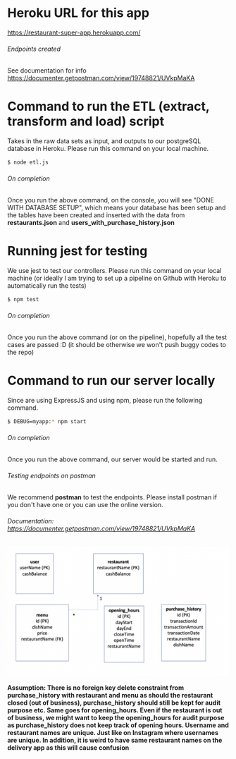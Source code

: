 # Heroku URL for this app
https://restaurant-super-app.herokuapp.com/

###### Endpoints created
See documentation for info https://documenter.getpostman.com/view/19748821/UVkpMaKA 

# Command to run the ETL (extract, transform and load) script 
Takes in the raw data sets as input, and outputs to our postgreSQL database in Heroku.
Please run this command on your local machine.

```sh
$ node etl.js
```

###### On completion
Once you run the above command, on the console, you will see "DONE WITH DATABASE SETUP", which means your database has been setup and the tables have been created and inserted with the data from **restaurants.json** and **users_with_purchase_history.json**

# Running jest for testing
We use jest to test our controllers. Please run this command on your local machine (or ideally I am trying to set up a pipeline on Github with Heroku to automatically run the tests)

```sh
$ npm test
```

###### On completion
Once you run the above command (or on the pipeline), hopefully all the test cases are passed :D (it should be otherwise we won't push buggy codes to the repo)

# Command to run our server locally
Since are using ExpressJS and using npm, please run the following command.

```sh
$ DEBUG=myapp:* npm start  
```

###### On completion
Once you run the above command, our server would be started and run.

###### Testing endpoints on postman
We recommend **postman** to test the endpoints. Please install postman if you don't have one or you can use the online version.

###### Documentation: https://documenter.getpostman.com/view/19748821/UVkpMaKA 

![Alt text](public/images/restaurantSuperApp-database-design.png "DB Design")

**Assumption: There is no foreign key delete constraint from purchase_history with restaurant and menu as should the restaurant closed (out of business), purchase_history should still be kept for audit purpose etc. Same goes for opening_hours. Even if the restaurant is out of business, we might want to keep the opening_hours for audit purpose as purchase_history does not keep track of opening hours. Username and restaurant names are unique. Just like on Instagram where usernames are unique. In addition, it is weird to have same restaurant names on the delivery app as this will cause confusion**

